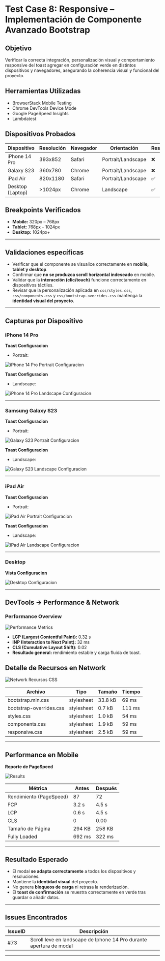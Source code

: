 # Test Case 8: Responsive – Implementación de Componente Avanzado Bootstrap 

## Objetivo
Verificar la correcta integración, personalización visual y comportamiento responsive del toast agregar en configuración verde en distintos dispositivos y navegadores, asegurando la coherencia visual y funcional del proyecto.
  

## Herramientas Utilizadas
- BrowserStack Mobile Testing  
- Chrome DevTools Device Mode  
- Google PageSpeed Insights
- Lambdatest  

## Dispositivos Probados
| Dispositivo       | Resolución | Navegador | Orientación         | Resultado |
|-------------------|------------|-----------|---------------------|-----------|
| iPhone 14 Pro     | 393x852    | Safari    | Portrait/Landscape  | ❌ |
| Galaxy S23        | 360x780    | Chrome    | Portrait/Landscape  | ❌ |
| iPad Air          | 820x1180   | Safari    | Portrait/Landscape  | ✅ |
| Desktop (Laptop)  | >1024px    | Chrome    | Landscape           | ✅ |

## Breakpoints Verificados
- **Mobile:** 320px – 768px  
- **Tablet:** 768px – 1024px  
- **Desktop:** 1024px+  

---

## Validaciones específicas
- Verificar que el componente se visualice correctamente en **mobile, tablet y desktop**.  
- Confirmar que **no se produzca scroll horizontal indeseado** en mobile.  
- Validar que la **interacción (clic/touch)** funcione correctamente en dispositivos táctiles.  
- Revisar que la personalización aplicada en `css/styles.css`, `css/components.css` y `css/bootstrap-overrides.css` mantenga la **identidad visual del proyecto**.  

---

## Capturas por Dispositivo

### iPhone 14 Pro

**Toast Configuracion**
- Portrait:

![iPhone 14 Pro Portrait Configuracion](../screenshots/14pro_configuracion_portrait.png)

**Toast Configuracion**
- Landscape:

![iPhone 14 Pro Landscape  Configuracion](../screenshots/14pro_configuracion_landscape.png)


---

### Samsung Galaxy S23

**Toast Configuracion**
- Portrait:

![Galaxy S23 Portrait  Configuracion](../screenshots/S23_configuracion_portrait.png)

**Toast Configuracion**
- Landscape:

![Galaxy S23 Landscape Configuracion](../screenshots/S23_configuracion_landscape.png)


---

### iPad Air
**Toast Configuracion**
- Portrait:

![iPad Air Portrait Configuracion](../screenshots/Ipad_configuracion_portrait.png)

**Toast Configuracion**
- Landscape:

![iPad Air Landscape Configuracion](../screenshots/Ipad_configuracion_landscape.png)


---

### Desktop

**Vista Configuracion**

![Desktop Configuracion](../screenshots/Desktop_configuracion.png)

---

## DevTools → Performance & Network

### Performance Overview

![Performance Metrics](../screenshots/performance_configuracion.png)

- **LCP (Largest Contentful Paint):** 0.32 s  
- **INP (Interaction to Next Paint):** 32 ms 
- **CLS (Cumulative Layout Shift):** 0.02  
- **Resultado general:** rendimiento estable y carga fluida de toast.

## Detalle de Recursos en Network
![Network Recursos CSS](../screenshots/network_configuracion.png)

| Archivo | Tipo | Tamaño | Tiempo |
|----------|------|--------|--------|
| bootstrap.min.css | stylesheet | 33.8 kB | 69 ms |
| bootstrap-overrides.css | stylesheet | 0.7 kB | 111 ms |
| styles.css | stylesheet | 1.0 kB | 54 ms |
| components.css | stylesheet | 1.9 kB | 59 ms |
| responsive.css | stylesheet | 2.5 kB | 59 ms |

---

## Performance en Mobile
 **Reporte de PageSpeed**  

![Results](../screenshots/PageSpeed_configuracion.png)  

| Métrica | Antes | Después |
|----------|--------|----------|
| Rendimiento (PageSpeed) | 87 | 72 |
| FCP | 3.2 s | 4.5 s |
| LCP | 0.6 s | 4.5 s |
| CLS | 0     | 0.00 |
| Tamaño de Página | 294 KB | 258 KB |
| Fully Loaded | 692 ms | 322 ms |

---

## Resultado Esperado
- El modal **se adapta correctamente** a todos los dispositivos y resoluciones.  
- Mantiene la **identidad visual** del proyecto.  
- No genera **bloqueos de carga** ni retrasa la renderización.  
- El **toast de confirmación** se muestra correctamente en verde tras guardar o añadir datos.

---

## Issues Encontrados
| IssueID | Descripción |
|----------|-------------|
| [#73](https://github.com/ramiromarcosmorales/emiti-web/issues/73) | Scroll leve en landscape de Iphone 14 Pro durante apertura de modal |

---
